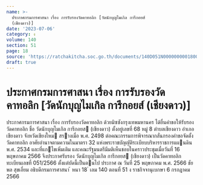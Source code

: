 ```yaml
---
name: >-
  ประกาศกรมการศาสนา เรื่อง การรับรองวัดคาทอลิก [วัดนักบุญไมเกิล การีกอยส์
  (เชียงดาว)]
date: '2023-07-06'
category: ง
volume: 140
section: 51
page: 18
source: 'https://ratchakitcha.soc.go.th/documents/140D051N0000000001800.pdf'
draft: true
---
```


# ประกาศกรมการศาสนา เรื่อง การรับรองวัดคาทอลิก [วัดนักบุญไมเกิล การีกอยส์ (เชียงดาว)]

ประกาศกรมการศาสนา เรื่อง การรับรองวัดคาทอลิก ด้วยมิซซังกรุงเทพมหานคร ได้ยื่นคําขอให้รับรองวัดคาทอลิก ชื่อ วัดนักบุญไมเกิล การีกอยส (เชียงดาว) ตั้งอยู่เลขที่ 68 หมู่ 8 ตําบลเชียงดาว อําเภอเชียงดาว จังหวัดเชียงใหม สรางเมื่อ พ.ศ. 2498 ต่อคณะกรรมการพิจารณากลั่นกรองคําขอจัดตั้งวัดคาทอลิก อาศัยอํานาจตามความในมาตรา 32 แห่งพระราชบัญญัติระเบียบบริหารราชการแผนดิน พ.ศ. 2534 และที่แกไขเพิ่มเติม และคณะรัฐมนตรีมีมติเห็นชอบในคราวประชุมเมื่อวันที่ 16 พฤษภาคม 2566 จึงประกาศรับรอง วัดนักบุญไมเกิล การีกอยส (เชียงดาว) เป็นวัดคาทอลิก ทะเบียนเลขที่ 051/2566 ตั้งแต่บัดนี้เป็นตนไป ประกาศ ณ วันที่ 25 พฤษภาคม พ.ศ. 2566 ชัยพล สุขเอี่ยม อธิบดีกรมการศาสนา ้ หนา 18 ่ เลม 140 ตอนที่ 51 ง ราชกิจจานุเบกษา 6 กรกฎาคม 2566
